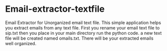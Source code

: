 # Email-extractor-textfile
Email Extractor for Unorganized email text file.
This simple application helps you extract emails from any text file. 
First you rename your email text file to sip.txt then you place in your main directory run the python code.
a new text file will be created named omails.txt. There will be your extracted emails well organized.
